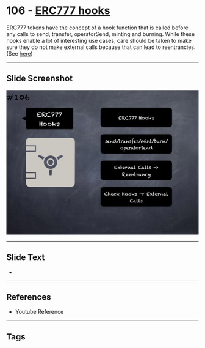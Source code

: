 # 106 - [ERC777 hooks](ERC777%20hooks.md)

ERC777 tokens have the concept of a hook function that is called before any calls to send, transfer, operatorSend, minting and burning. While these hooks enable a lot of interesting use cases, care should be taken to make sure they do not make external calls because that can lead to reentrancies. (See [here](https://github.com/crytic/building-secure-contracts/blob/master/development-guidelines/token_integration.md#erc-conformity))

___
## Slide Screenshot
![0106.png](../../images/pitfalls_and_best_practices201/106.png)
___
## Slide Text
- 
___
## References
- Youtube Reference
___
## Tags